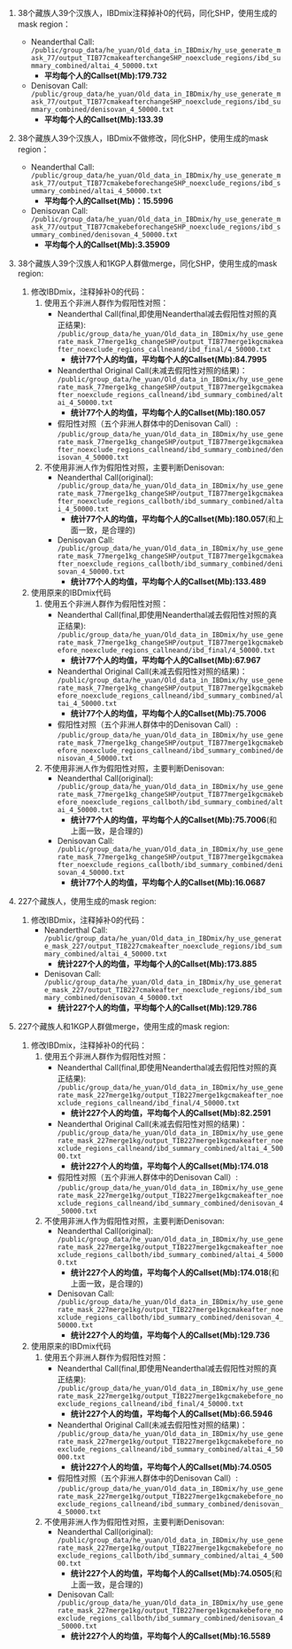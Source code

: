 1. 38个藏族人39个汉族人，IBDmix注释掉补0的代码，同化SHP，使用生成的mask region：
    - Neanderthal Call:
    ```/public/group_data/he_yuan/Old_data_in_IBDmix/hy_use_generate_mask_77/output_TIB77cmakeafterchangeSHP_noexclude_regions/ibd_summary_combined/altai_4_50000.txt```  
        - **平均每个人的Callset(Mb):179.732**
    - Denisovan Call:
    ```/public/group_data/he_yuan/Old_data_in_IBDmix/hy_use_generate_mask_77/output_TIB77cmakeafterchangeSHP_noexclude_regions/ibd_summary_combined/denisovan_4_50000.txt```
        - **平均每个人的Callset(Mb):133.39** 

2. 38个藏族人39个汉族人，IBDmix不做修改，同化SHP，使用生成的mask region：
    - Neanderthal Call:
    ```/public/group_data/he_yuan/Old_data_in_IBDmix/hy_use_generate_mask_77/output_TIB77cmakebeforechangeSHP_noexclude_regions/ibd_summary_combined/altai_4_50000.txt```  
        - **平均每个人的Callset(Mb)：15.5996**
    - Denisovan Call:
    ```/public/group_data/he_yuan/Old_data_in_IBDmix/hy_use_generate_mask_77/output_TIB77cmakebeforechangeSHP_noexclude_regions/ibd_summary_combined/denisovan_4_50000.txt```  
        - **平均每个人的Callset(Mb):3.35909**
2. 38个藏族人39个汉族人和1KGP人群做merge，同化SHP，使用生成的mask region:
    1. 修改IBDmix，注释掉补0的代码：
        1. 使用五个非洲人群作为假阳性对照：
            - Neanderthal Call(final,即使用Neanderthal减去假阳性对照的真正结果):
            ```/public/group_data/he_yuan/Old_data_in_IBDmix/hy_use_generate_mask_77merge1kg_changeSHP/output_TIB77merge1kgcmakeafter_noexclude_regions_callneand/ibd_final/4_50000.txt```
                - **统计77个人的均值，平均每个人的Callset(Mb):84.7995**
            - Neanderthal Original Call(未减去假阳性对照的结果)：
            ```/public/group_data/he_yuan/Old_data_in_IBDmix/hy_use_generate_mask_77merge1kg_changeSHP/output_TIB77merge1kgcmakeafter_noexclude_regions_callneand/ibd_summary_combined/altai_4_50000.txt```
                - **统计77个人的均值，平均每个人的Callset(Mb):180.057**
            - 假阳性对照（五个非洲人群体中的Denisovan Call）:
            ```/public/group_data/he_yuan/Old_data_in_IBDmix/hy_use_generate_mask_77merge1kg_changeSHP/output_TIB77merge1kgcmakeafter_noexclude_regions_callneand/ibd_summary_combined/denisovan_4_50000.txt```
        2. 不使用非洲人作为假阳性对照，主要判断Denisovan:
            - Neanderthal Call(original):
            ```/public/group_data/he_yuan/Old_data_in_IBDmix/hy_use_generate_mask_77merge1kg_changeSHP/output_TIB77merge1kgcmakeafter_noexclude_regions_callboth/ibd_summary_combined/altai_4_50000.txt```
                - **统计77个人的均值，平均每个人的Callset(Mb):180.057**(和上面一致，是合理的)
            - Denisovan Call:
            ```/public/group_data/he_yuan/Old_data_in_IBDmix/hy_use_generate_mask_77merge1kg_changeSHP/output_TIB77merge1kgcmakeafter_noexclude_regions_callboth/ibd_summary_combined/denisovan_4_50000.txt```
                - **统计77个人的均值，平均每个人的Callset(Mb):133.489**
    2. 使用原来的IBDmix代码
        1. 使用五个非洲人群作为假阳性对照：
            - Neanderthal Call(final,即使用Neanderthal减去假阳性对照的真正结果):
            ```/public/group_data/he_yuan/Old_data_in_IBDmix/hy_use_generate_mask_77merge1kg_changeSHP/output_TIB77merge1kgcmakebefore_noexclude_regions_callneand/ibd_final/4_50000.txt```  
                - **统计77个人的均值，平均每个人的Callset(Mb):67.967**
            - Neanderthal Original Call(未减去假阳性对照的结果)：
            ```/public/group_data/he_yuan/Old_data_in_IBDmix/hy_use_generate_mask_77merge1kg_changeSHP/output_TIB77merge1kgcmakebefore_noexclude_regions_callneand/ibd_summary_combined/altai_4_50000.txt```
                - **统计77个人的均值，平均每个人的Callset(Mb):75.7006**
            - 假阳性对照（五个非洲人群体中的Denisovan Call）:
            ```/public/group_data/he_yuan/Old_data_in_IBDmix/hy_use_generate_mask_77merge1kg_changeSHP/output_TIB77merge1kgcmakebefore_noexclude_regions_callneand/ibd_summary_combined/denisovan_4_50000.txt```
        2. 不使用非洲人作为假阳性对照，主要判断Denisovan:
            - Neanderthal Call(original):
            ```/public/group_data/he_yuan/Old_data_in_IBDmix/hy_use_generate_mask_77merge1kg_changeSHP/output_TIB77merge1kgcmakebefore_noexclude_regions_callboth/ibd_summary_combined/altai_4_50000.txt```
                - **统计77个人的均值，平均每个人的Callset(Mb):75.7006**(和上面一致，是合理的)
            - Denisovan Call:
            ```/public/group_data/he_yuan/Old_data_in_IBDmix/hy_use_generate_mask_77merge1kg_changeSHP/output_TIB77merge1kgcmakeafter_noexclude_regions_callboth/ibd_summary_combined/denisovan_4_50000.txt```
                - **统计77个人的均值，平均每个人的Callset(Mb):16.0687**
3. 227个藏族人，使用生成的mask region:
    1. 修改IBDmix，注释掉补0的代码：
        - Neanderthal Call:
        ```/public/group_data/he_yuan/Old_data_in_IBDmix/hy_use_generate_mask_227/output_TIB227cmakeafter_noexclude_regions/ibd_summary_combined/altai_4_50000.txt```
            - **统计227个人的均值，平均每个人的Callset(Mb):173.885**
        - Denisovan Call:
        ```/public/group_data/he_yuan/Old_data_in_IBDmix/hy_use_generate_mask_227/output_TIB227cmakeafter_noexclude_regions/ibd_summary_combined/denisovan_4_50000.txt```
            - **统计227个人的均值，平均每个人的Callset(Mb):129.786**

4. 227个藏族人和1KGP人群做merge，使用生成的mask region:
    1. 修改IBDmix，注释掉补0的代码：
        1. 使用五个非洲人群作为假阳性对照：
            - Neanderthal Call(final,即使用Neanderthal减去假阳性对照的真正结果):
            ```/public/group_data/he_yuan/Old_data_in_IBDmix/hy_use_generate_mask_227merge1kg/output_TIB227merge1kgcmakeafter_noexclude_regions_callneand/ibd_final/4_50000.txt```
                - **统计227个人的均值，平均每个人的Callset(Mb):82.2591**
            - Neanderthal Original Call(未减去假阳性对照的结果)：
            ```/public/group_data/he_yuan/Old_data_in_IBDmix/hy_use_generate_mask_227merge1kg/output_TIB227merge1kgcmakeafter_noexclude_regions_callneand/ibd_summary_combined/altai_4_50000.txt```
                - **统计227个人的均值，平均每个人的Callset(Mb):174.018**
            - 假阳性对照（五个非洲人群体中的Denisovan Call）:
            ```/public/group_data/he_yuan/Old_data_in_IBDmix/hy_use_generate_mask_227merge1kg/output_TIB227merge1kgcmakeafter_noexclude_regions_callneand/ibd_summary_combined/denisovan_4_50000.txt```
        2. 不使用非洲人作为假阳性对照，主要判断Denisovan:
            - Neanderthal Call(original):
            ```/public/group_data/he_yuan/Old_data_in_IBDmix/hy_use_generate_mask_227merge1kg/output_TIB227merge1kgcmakeafter_noexclude_regions_callboth/ibd_summary_combined/altai_4_50000.txt```
                - **统计227个人的均值，平均每个人的Callset(Mb):174.018**(和上面一致，是合理的)
            - Denisovan Call:
            ```/public/group_data/he_yuan/Old_data_in_IBDmix/hy_use_generate_mask_227merge1kg/output_TIB227merge1kgcmakeafter_noexclude_regions_callboth/ibd_summary_combined/denisovan_4_50000.txt```
                - **统计227个人的均值，平均每个人的Callset(Mb):129.736**
    2. 使用原来的IBDmix代码
        1. 使用五个非洲人群作为假阳性对照：
            - Neanderthal Call(final,即使用Neanderthal减去假阳性对照的真正结果):
            ```/public/group_data/he_yuan/Old_data_in_IBDmix/hy_use_generate_mask_227merge1kg/output_TIB227merge1kgcmakebefore_noexclude_regions_callneand/ibd_final/4_50000.txt```
                - **统计227个人的均值，平均每个人的Callset(Mb):66.5946**
            - Neanderthal Original Call(未减去假阳性对照的结果)：
            ```/public/group_data/he_yuan/Old_data_in_IBDmix/hy_use_generate_mask_227merge1kg/output_TIB227merge1kgcmakebefore_noexclude_regions_callneand/ibd_summary_combined/altai_4_50000.txt```
                - **统计227个人的均值，平均每个人的Callset(Mb):74.0505**
            - 假阳性对照（五个非洲人群体中的Denisovan Call）:
            ```/public/group_data/he_yuan/Old_data_in_IBDmix/hy_use_generate_mask_227merge1kg/output_TIB227merge1kgcmakebefore_noexclude_regions_callneand/ibd_summary_combined/denisovan_4_50000.txt```
        2. 不使用非洲人作为假阳性对照，主要判断Denisovan:
            - Neanderthal Call(original):
            ```/public/group_data/he_yuan/Old_data_in_IBDmix/hy_use_generate_mask_227merge1kg/output_TIB227merge1kgcmakebefore_noexclude_regions_callboth/ibd_summary_combined/altai_4_50000.txt```
                - **统计227个人的均值，平均每个人的Callset(Mb):74.0505**(和上面一致，是合理的)
            - Denisovan Call:
            ```/public/group_data/he_yuan/Old_data_in_IBDmix/hy_use_generate_mask_227merge1kg/output_TIB227merge1kgcmakebefore_noexclude_regions_callboth/ibd_summary_combined/denisovan_4_50000.txt```
                - **统计227个人的均值，平均每个人的Callset(Mb):16.5589**
    
